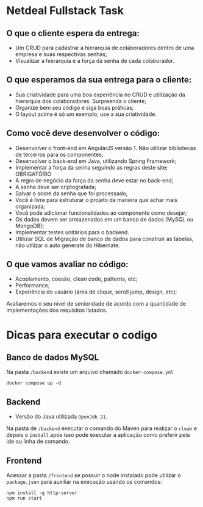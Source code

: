 # Netdeal Fullstack Task
## O que o cliente espera da entrega:

- Um CRUD para cadastrar a hierarquia de colaboradores dentro de uma empresa e suas respectivas senhas;
- Visualizar a hierarquia e a força da senha de cada colaborador.

## O que esperamos da sua entrega para o cliente:

- Sua criatividade para uma boa experiência no CRUD e utilização da hierarquia dos colaboradores. Surpreenda o cliente;
- Organize bem seu código e siga boas práticas;
- O layout acima é só um exemplo, use a sua criatividade.

## Como você deve desenvolver o código:

- Desenvolver o front-end em AngularJS versão 1. Não utilizar bibliotecas de terceiros para os componentes;
- Desenvolver o back-end em Java, utilizando Spring Framework;
- Implementar a força da senha seguindo as regras deste site; OBRIGATÓRIO
- A regra de negócio da força da senha deve estar no back-end;
- A senha deve ser criptografada;
- Salvar o score da senha que foi processado;
- Você é livre para estruturar o projeto da maneira que achar mais organizada;
- Você pode adicionar funcionalidades ao componente como desejar;
- Os dados devem ser armazenados em um banco de dados (MySQL ou MongoDB);
- Implementar testes unitários para o backend.
- Utilizar SQL de Migração de banco de dados para construir as tabelas, não utilizar o auto generate do Hibernate.

## O que vamos avaliar no código:

- Acoplamento, coesão, clean code, patterns, etc;
- Performance;
- Experiência do usuário (área de clique, scroll jump, design, etc);

Avaliaremos o seu nível de senioridade de acordo com a quantidade de implementações dos requisitos listados.

# Dicas para executar o codigo
## Banco de dados MySQL
Na pasta `/backend` existe um arquivo chamado `docker-compose.yml`
```
docker compose up -d
```

## Backend
- Versão do Java utilizada `OpenJdk 21`.
  
Na pasta de `/backend` executar o comando do Maven para realizar o `clean` e depois o `install` após isso pode executar a aplicação como preferir pela ide ou linha de comando.

## Frontend
Acessar a pasta `/frontend` se possuir o node instalado pode utilizar o `package.json` para auxiliar na execução usando os comandos:
```
npm install -g http-server
npm run start
```
